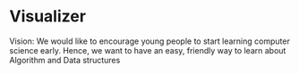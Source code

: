# Visualizer
Vision: We would like to encourage young people to start learning computer science early. Hence, we want to have an easy, friendly way to learn about Algorithm and Data structures

